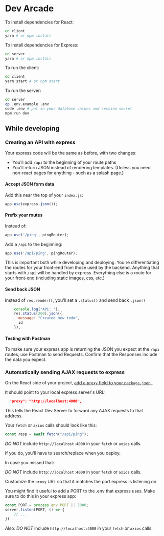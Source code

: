 # Dev Arcade

To install dependencies for React:

```sh
cd client
yarn # or npm install
```

To install dependencies for Express:

```sh
cd server
yarn # or npm install
```

To run the client:

```sh
cd client
yarn start # or npm start
```

To run the server:

```sh
cd server
cp .env.example .env
code .env # put in your database values and session secret
npm run dev
```


## While developing

### Creating an API with express

Your express code will be the same as before, with two changes:

- You'll add `/api` to the beginning of your route paths
- You'll return JSON instead of rendering templates. (Unless you need non-react pages for anything - such as a splash page.)

#### Accept JSON form data

Add this near the top of your `index.js`:

```js
app.use(express.json());
```

#### Prefix your routes

Instead of:

```js
app.use('/ping', pingRouter);
```

Add a `/api` to the beginning:

```js
app.use('/api/ping', pingRouter);
```

This is important both while developing and deploying. You're differentiating the routes for your front-end from those used by the backend. Anything that starts with `/api` will be handled by express. Everything else is a route for your front-end (including static images, css, etc.)

#### Send back JSON

Instead of `res.render()`, you'll set a `.status()` and send back `.json()`

```js
    console.log("API: ");
    res.status(200).json({
      message: "Created new todo",
      id
    });
```

#### Testing with Postman

To make sure your express app is returning the JSON you expect at the `/api` routes, use Postman to send Requests. Confirm that the Responses include the data you expect.

### Automatically sending AJAX requests to express

On the React side of your project, [add a `proxy` field to your `package.json` ](https://create-react-app.dev/docs/proxying-api-requests-in-development/).

It should point to your local express server's URL:

```json
  "proxy": "http://localhost:4000",
```

This tells the React Dev Server to forward any AJAX requests to that address.

Your `fetch` or `axios` calls should look like this:

```js
const resp = await fetch("/api/ping");
```

*DO NOT* include `http://localhost:4000` in your `fetch` or `axios` calls.

If you do, you'll have to search/replace when you deploy.

In case you missed that:

*DO NOT* include `http://localhost:4000` in your `fetch` or `axios` calls.

Customize the `proxy` URL so that it matches the port express is listening on. 

You might find it useful to add a PORT to the .env that express uses. Make sure to do this in your express app:

```js
const PORT = process.env.PORT || 3000;
server.listen(PORT, () => {
    // ...
})
```

Also: *DO NOT* include `http://localhost:4000` in your `fetch` or `axios` calls.

